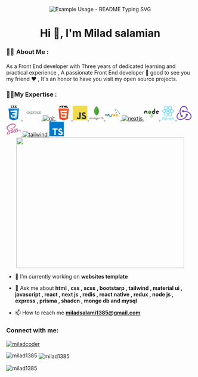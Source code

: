 

<p align="center">
  <img src="https://readme-typing-svg.demolab.com/?lines=Welcome+To+My+Profile ❤️;I+am+Milad+salamian🖐;I+am+a+Front+End+Developer💻;It's pleasure to see you again:);&font=Fira%20Code&center=true&width=380&height=50&duration=4000&pause=2000" alt="Example Usage - README Typing SVG">
</p>
<h1 align="center">Hi 👋, I'm Milad salamian</h1>
<div>
  <h3 style="margin-bottom : 20px">👨‍💻  About Me : </h3>
  <p>As a Front End developer with Three years of dedicated learning and practical experience , A passionate Front End developer 🙌 good to see you my friend ❤️ , It's an honor to have you visit my open source projects.  </p>
</div>

<div style="margin-top : 20px;">
  <h3 style="margin-bottom : 20px">👨‍💻My Expertise :</h3>
<div> <a href="https://www.w3schools.com/css/" target="_blank" rel="noreferrer"> <img src="https://raw.githubusercontent.com/devicons/devicon/master/icons/css3/css3-original-wordmark.svg" alt="css3" width="40" height="40"/> </a> <a style="margin-left:10px;" href="https://expressjs.com" target="_blank" rel="noreferrer"> <img src="https://raw.githubusercontent.com/devicons/devicon/master/icons/express/express-original-wordmark.svg" alt="express" width="40" height="40"/> </a> <a href="https://git-scm.com/" target="_blank" rel="noreferrer"> <img src="https://www.vectorlogo.zone/logos/git-scm/git-scm-icon.svg" alt="git" width="40" height="40"/> </a> <a href="https://www.w3.org/html/" target="_blank" rel="noreferrer"> <img src="https://raw.githubusercontent.com/devicons/devicon/master/icons/html5/html5-original-wordmark.svg" alt="html5" width="40" height="40"/> </a> <a href="https://developer.mozilla.org/en-US/docs/Web/JavaScript" target="_blank" rel="noreferrer"> <img src="https://raw.githubusercontent.com/devicons/devicon/master/icons/javascript/javascript-original.svg" alt="javascript" width="40" height="40"/> </a> <a href="https://www.mongodb.com/" target="_blank" rel="noreferrer"> <img src="https://raw.githubusercontent.com/devicons/devicon/master/icons/mongodb/mongodb-original-wordmark.svg" alt="mongodb" width="40" height="40"/> </a> <a href="https://www.mysql.com/" target="_blank" rel="noreferrer"> <img src="https://raw.githubusercontent.com/devicons/devicon/master/icons/mysql/mysql-original-wordmark.svg" alt="mysql" width="40" height="40"/> </a> <a href="https://nextjs.org/" target="_blank" rel="noreferrer"> <img src="https://cdn.worldvectorlogo.com/logos/nextjs-2.svg" alt="nextjs" width="40" height="40"/> </a> <a href="https://nodejs.org" target="_blank" rel="noreferrer"> <img src="https://raw.githubusercontent.com/devicons/devicon/master/icons/nodejs/nodejs-original-wordmark.svg" alt="nodejs" width="40" height="40"/> </a> <a href="https://reactjs.org/" target="_blank" rel="noreferrer"> <img src="https://raw.githubusercontent.com/devicons/devicon/master/icons/react/react-original-wordmark.svg" alt="react" width="40" height="40"/> </a> <a href="https://redux.js.org" target="_blank" rel="noreferrer"> <img src="https://raw.githubusercontent.com/devicons/devicon/master/icons/redux/redux-original.svg" alt="redux" width="40" height="40"/> </a> <a href="https://sass-lang.com" target="_blank" rel="noreferrer"> <img src="https://raw.githubusercontent.com/devicons/devicon/master/icons/sass/sass-original.svg" alt="sass" width="40" height="40"/> </a> <a href="https://tailwindcss.com/" target="_blank" rel="noreferrer"> <img src="https://www.vectorlogo.zone/logos/tailwindcss/tailwindcss-icon.svg" alt="tailwind" width="40" height="40"/> </a> <a href="https://www.typescriptlang.org/" target="_blank" rel="noreferrer"> <img src="https://raw.githubusercontent.com/devicons/devicon/master/icons/typescript/typescript-original.svg" alt="typescript" width="40" height="40"/> </a> </div>
</div>

<div align="center">
  <img align="center" width="450" height="350" src="https://images.squarespace-cdn.com/content/v1/5769fc401b631bab1addb2ab/1541580611624-TE64QGKRJG8SWAIUS7NS/ke17ZwdGBToddI8pDm48kPoswlzjSVMM-SxOp7CV59BZw-zPPgdn4jUwVcJE1ZvWQUxwkmyExglNqGp0IvTJZamWLI2zvYWH8K3-s_4yszcp2ryTI0HqTOaaUohrI8PI6FXy8c9PWtBlqAVlUS5izpdcIXDZqDYvprRqZ29Pw0o/coding-freak.gif"/>
</div>

- 🔭 I’m currently working on **websites template**


- 💬 Ask me about **html , css , scss , bootstarp , tailwind , material ui , javascript , react , next js , redis , react native , redux , node js , express , prisma , shadcn , mongo db and mysql**

- 📫 How to reach me **miladsalami1385@gmail.com**

<h3 align="left">Connect with me:</h3>
<p align="left">
<a href="https://instagram.com/miladcoder" target="blank"><img align="center" src="https://raw.githubusercontent.com/rahuldkjain/github-profile-readme-generator/master/src/images/icons/Social/instagram.svg" alt="miladcoder" height="30" width="40" /></a>
</p>



<p><img align="left" src="https://github-readme-stats.vercel.app/api/top-langs?username=milad1385&show_icons=true&locale=en&layout=compact" alt="milad1385" /></p>

<p>&nbsp;<img align="center" src="https://github-readme-stats.vercel.app/api?username=milad1385&show_icons=true&locale=en" alt="milad1385" /></p>

<p><img align="center" src="https://github-readme-streak-stats.herokuapp.com/?user=milad1385&" alt="milad1385" /></p>



